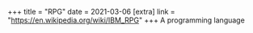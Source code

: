 +++
title = "RPG"
date = 2021-03-06
[extra]
link = "https://en.wikipedia.org/wiki/IBM_RPG"
+++
A programming language

